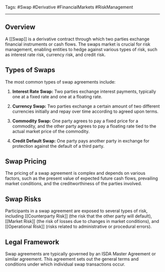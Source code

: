 Tags: #Swap #Derivative #FinancialMarkets #RiskManagement

---

## Overview

A [[Swap]] is a derivative contract through which two parties exchange financial instruments or cash flows. The swaps market is crucial for risk management, enabling entities to hedge against various types of risk, such as interest rate risk, currency risk, and credit risk.

## Types of Swaps

The most common types of swap agreements include:

1. **Interest Rate Swap:** Two parties exchange interest payments, typically one at a fixed rate and one at a floating rate.
    
2. **Currency Swap:** Two parties exchange a certain amount of two different currencies initially and repay over time according to agreed upon terms.
    
3. **Commodity Swap:** One party agrees to pay a fixed price for a commodity, and the other party agrees to pay a floating rate tied to the actual market price of the commodity.
    
4. **Credit Default Swap:** One party pays another party in exchange for protection against the default of a third party.
    

## Swap Pricing

The pricing of a swap agreement is complex and depends on various factors, such as the present value of expected future cash flows, prevailing market conditions, and the creditworthiness of the parties involved.

## Swap Risks

Participants in a swap agreement are exposed to several types of risk, including [[Counterparty Risk]] (the risk that the other party will default), [[Market Risk]] (the risk of losses due to changes in market conditions), and [[Operational Risk]] (risks related to administrative or procedural errors).

## Legal Framework

Swap agreements are typically governed by an ISDA Master Agreement or similar agreement. This agreement sets out the general terms and conditions under which individual swap transactions occur.
